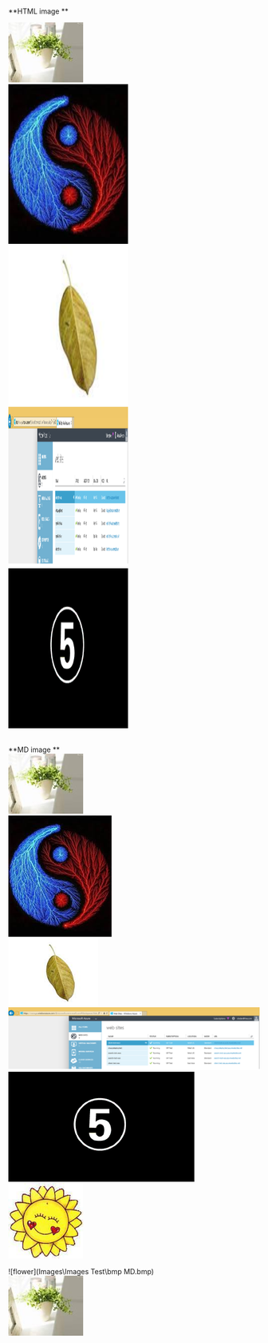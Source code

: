 
<br>**HTML image ** <br>

<img src="Images\flower.jpg" alt="Flower"><br>
<img src="Images\bmp.bmp" alt="bmp"  height="320" width="240"><br>
<img src="Images\jpg.jpg" alt="jpg"  height="320" width="240"><br>
<img src="Images\png.png" alt="png"  height="320" width="240"><br>
<img src="Images\gif.gif" alt="gif"  height="320" width="240"><br>



<br>**MD image ** <br>
![flower](Images\image11.jpg)<br>
![flower](Images\bmp_MD.bmp)<br>
![flower](Images\jpg_MD.jpg)<br>
![flower](Images\png_MD.png)<br>
![flower](Images\gif_MD.gif)<br>
![flower](Images\image12.jpg "Pot culture")

![flower](Images\Images Test\bmp MD.bmp)<br>
<img src="Images\Images Test\flower 1.jpg" alt="Flower"><br>

